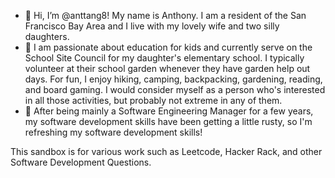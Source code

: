 - 👋 Hi, I’m @anttang8! My name is Anthony. I am a resident of the San Francisco Bay Area and I live with my lovely wife and two silly daughters.
- 👀 I am passionate about education for kids and currently serve on the School Site Council for my daughter's elementary school.  I typically volunteer at their school garden whenever they have garden help out days. For fun, I enjoy hiking, camping, backpacking, gardening, reading, and board gaming.  I would consider myself as a person who's interested in all those activities, but probably not extreme in any of them.
- 🌱 After being mainly a Software Engineering Manager for a few years, my software development skills have been getting a little rusty, so I'm refreshing my software development skills!

This sandbox is for various work such as Leetcode, Hacker Rack, and other Software Development Questions.

<!---
anttang8/anttang8 is a ✨ special ✨ repository because its `README.md` (this file) appears on your GitHub profile.
You can click the Preview link to take a look at your changes.
--->


